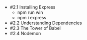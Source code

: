- #2.1 Installing Express
    - npm run win
    - npm i express
- #2.2 Understanding Dependencies
- #2.3 The Tower of Babel
- #2.4 Nodemon